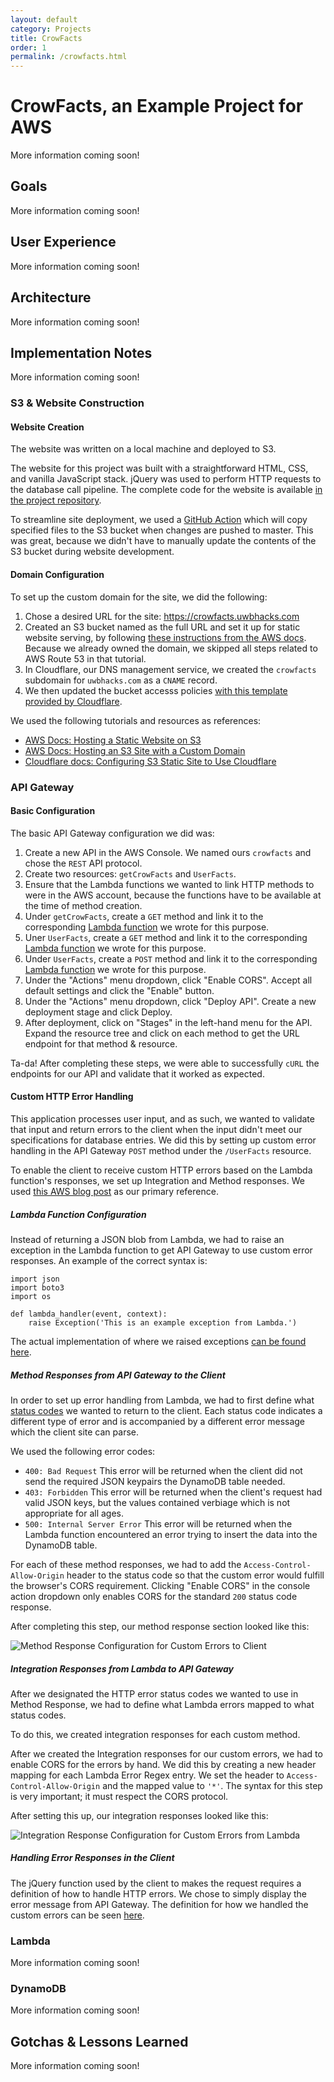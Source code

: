 ```yaml
---
layout: default
category: Projects
title: CrowFacts
order: 1
permalink: /crowfacts.html
---
```


# CrowFacts, an Example Project for AWS

More information coming soon!

## Goals

More information coming soon!

## User Experience

More information coming soon!

## Architecture

More information coming soon!

## Implementation Notes

More information coming soon!

### S3 & Website Construction

#### Website Creation

The website was written on a local machine and deployed to S3.

The website for this project was built with a straightforward HTML, 
CSS, and vanilla JavaScript stack. jQuery was used to perform HTTP 
requests to the database call pipeline. The complete code for the 
website is available [in the project repository](https://github.com/UWB-ACM/crowfacts/tree/master/website).

To streamline site deployment, we used a [GitHub Action](https://github.com/marketplace/actions/s3-sync) 
which will copy specified files to the S3 bucket when changes are 
pushed to master. This was great, because we didn't have to manually 
update the contents of the S3 bucket during website development.

#### Domain Configuration

To set up the custom domain for the site, we did the following:

1. Chose a desired URL for the site: https://crowfacts.uwbhacks.com
2. Created an S3 bucket named as the full URL and set it up for static website 
   serving, by following [these instructions from the AWS docs](https://docs.aws.amazon.com/AmazonS3/latest/dev/website-hosting-custom-domain-walkthrough.html).
   Because we already owned the domain, we skipped all steps related to 
   AWS Route 53 in that tutorial.
3. In Cloudflare, our DNS management service, we created the `crowfacts` 
   subdomain for `uwbhacks.com` as a `CNAME` record.
4. We then updated the bucket accesss policies [with this template 
  provided by Cloudflare](https://support.cloudflare.com/hc/en-us/articles/360037983412-Configuring-an-Amazon-Web-Services-static-site-to-use-Cloudflare#77nNxWyQf69T1a78gPlCi9).

We used the following tutorials and resources as references:

* [AWS Docs: Hosting a Static Website on S3](https://docs.aws.amazon.com/AmazonS3/latest/dev/WebsiteHosting.html)
* [AWS Docs: Hosting an S3 Site with a Custom Domain](https://docs.aws.amazon.com/AmazonS3/latest/dev/website-hosting-custom-domain-walkthrough.html)
* [Cloudflare docs: Configuring S3 Static Site to Use Cloudflare](https://support.cloudflare.com/hc/en-us/articles/360037983412-Configuring-an-Amazon-Web-Services-static-site-to-use-Cloudflare)

### API Gateway

#### Basic Configuration

The basic API Gateway configuration we did was:

1. Create a new API in the AWS Console. We named ours `crowfacts` and 
   chose the `REST` API protocol.
2. Create two resources: `getCrowFacts` and `UserFacts`.
3. Ensure that the Lambda functions we wanted to link HTTP methods to 
   were in the AWS account, because the functions have to be available 
   at the time of method creation.
4. Under `getCrowFacts`, create a `GET` method and link it to the 
   corresponding [Lambda function](https://github.com/UWB-ACM/crowfacts/blob/master/lambda_species/lambda_function.py) 
   we wrote for this purpose.
5. Uner `UserFacts`, create a `GET` method and link it to the corresponding 
   [Lambda function](https://github.com/UWB-ACM/crowfacts/tree/master/lambda_get_user_facts)
   we wrote for this purpose.
6. Under `UserFacts`, create a `POST` method and link it to the corresponding 
   [Lambda function](https://github.com/UWB-ACM/crowfacts/blob/master/lambda_put_user_fact/lambda_function.py) 
   we wrote for this purpose.
7. Under the "Actions" menu dropdown, click "Enable CORS". Accept all default 
   settings and click the "Enable" button.
8. Under the "Actions" menu dropdown, click "Deploy API". Create a new 
   deployment stage and click Deploy.
9. After deployment, click on "Stages" in the left-hand menu for the API. 
   Expand the resource tree and click on each method to get the URL endpoint 
   for that method & resource.

Ta-da! After completing these steps, we were able to successfully `cURL` the 
endpoints for our API and validate that it worked as expected.

#### Custom HTTP Error Handling

This application processes user input, and as such, we wanted to validate 
that input and return errors to the client when the input didn't meet our 
specifications for database entries. We did this by setting up custom error 
handling in the API Gateway `POST` method under the `/UserFacts` resource.

To enable the client to receive custom HTTP errors based on the Lambda 
function's responses, we set up Integration and Method responses.
We used [this AWS blog post](https://aws.amazon.com/blogs/compute/error-handling-patterns-in-amazon-api-gateway-and-aws-lambda/) 
as our primary reference.

##### Lambda Function Configuration

Instead of returning a JSON blob from Lambda, we had to raise an exception 
in the Lambda function to get API Gateway to use custom error responses.
An example of the correct syntax is:

```python3
import json
import boto3
import os

def lambda_handler(event, context):
    raise Exception('This is an example exception from Lambda.')
```

The actual implementation of where we raised exceptions [can be found 
here](https://github.com/UWB-ACM/crowfacts/blob/master/lambda_put_user_fact/lambda_function.py#L5).

##### Method Responses from API Gateway to the Client

In order to set up error handling from Lambda, we had to first define 
what [status codes](https://en.wikipedia.org/wiki/List_of_HTTP_status_codes) 
we wanted to return to the client. Each status code indicates a different 
type of error and is accompanied by a different error message which 
the client site can parse.

We used the following error codes:

* `400: Bad Request`
  This error will be returned when the client did not send the required 
  JSON keypairs the DynamoDB table needed.
* `403: Forbidden`
  This error will be returned when the client's request had valid JSON 
  keys, but the values contained verbiage which is not appropriate for all 
  ages.
* `500: Internal Server Error`
  This error will be returned when the Lambda function encountered an 
  error trying to insert the data into the DynamoDB table.

For each of these method responses, we had to add the `Access-Control-Allow-Origin` 
header to the status code so that the custom error would fulfill the 
browser's CORS requirement. Clicking "Enable CORS" in the console action 
dropdown only enables CORS for the standard `200` status code response.

After completing this step, our method response section looked like this:

![Method Response Configuration for Custom Errors to Client](/assets/custom_error_method_headers.png)

##### Integration Responses from Lambda to API Gateway

After we designated the HTTP error status codes we wanted to use in 
Method Response, we had to define what Lambda errors mapped to what 
status codes.

To do this, we created integration responses for each custom method.

After we created the Integration responses for our custom errors, we had 
to enable CORS for the errors by hand. We did this by creating a new 
header mapping for each Lambda Error Regex entry. We set the header to 
`Access-Control-Allow-Origin` and the mapped value to `'*'`. The syntax 
for this step is very important; it must respect the CORS protocol.

After setting this up, our integration responses looked like this:

![Integration Response Configuration for Custom Errors from Lambda](/assets/custom_error_integration_headers.png)

##### Handling Error Responses in the Client

The jQuery function used by the client to makes the request requires a 
definition of how to handle HTTP errors. We chose to simply display the 
error message from API Gateway. The definition for how we handled 
the custom errors can be seen 
[here](https://github.com/UWB-ACM/crowfacts/blob/master/website/scripts/dynamo.js#L74).

### Lambda

More information coming soon!

### DynamoDB

More information coming soon!

## Gotchas & Lessons Learned

More information coming soon!

